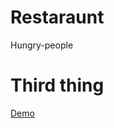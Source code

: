 # Restaraunt
Hungry-people

# Third thing #

[Demo](https://hades-corp.github.io/Restaraunt-hungry/ "Pr.3") 
